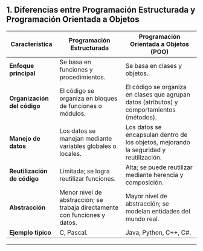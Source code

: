 ## 1. Diferencias entre Programación Estructurada y Programación Orientada a Objetos

| Característica | Programación Estructurada | Programación Orientada a Objetos (POO) |
|----------------|----------------------------|----------------------------------------|
| **Enfoque principal** | Se basa en funciones y procedimientos. | Se basa en clases y objetos. |
| **Organización del código** | El código se organiza en bloques de funciones o módulos. | El código se organiza en clases que agrupan datos (atributos) y comportamientos (métodos). |
| **Manejo de datos** | Los datos se manejan mediante variables globales o locales. | Los datos se encapsulan dentro de los objetos, mejorando la seguridad y reutilización. |
| **Reutilización de código** | Limitada; se logra reutilizar funciones. | Alta; se puede reutilizar mediante herencia y composición. |
| **Abstracción** | Menor nivel de abstracción; se trabaja directamente con funciones y datos. | Mayor nivel de abstracción; se modelan entidades del mundo real. |
| **Ejemplo típico** | C, Pascal. | Java, Python, C++, C#. |

---



